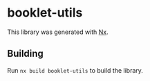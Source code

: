 # booklet-utils

This library was generated with [Nx](https://nx.dev).

## Building

Run `nx build booklet-utils` to build the library.
